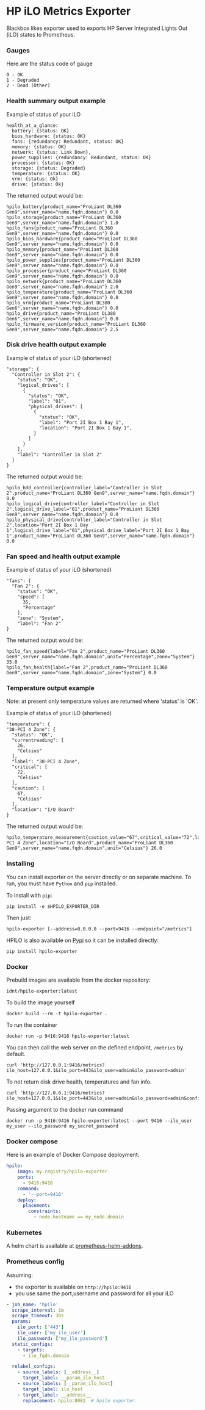 # HP iLO Metrics Exporter

Blackbox likes exporter used to exports HP Server Integrated Lights Out (iLO) states to Prometheus.

### Gauges

Here are the status code of gauge
```
0 - OK
1 - Degraded
2 - Dead (Other)
```


### Health summary output example

Example of status of your iLO
```
health_at_a_glance:
  battery: {status: OK}
  bios_hardware: {status: OK}
  fans: {redundancy: Redundant, status: OK}
  memory: {status: OK}
  network: {status: Link Down},
  power_supplies: {redundancy: Redundant, status: OK}
  processor: {status: OK}
  storage: {status: Degraded}
  temperature: {status: OK}
  vrm: {status: Ok}
  drive: {status: Ok}
```

The returned output would be:
```
hpilo_battery{product_name="ProLiant DL360 Gen9",server_name="name.fqdn.domain"} 0.0
hpilo_storage{product_name="ProLiant DL360 Gen9",server_name="name.fqdn.domain"} 1.0
hpilo_fans{product_name="ProLiant DL360 Gen9",server_name="name.fqdn.domain"} 0.0
hpilo_bios_hardware{product_name="ProLiant DL360 Gen9",server_name="name.fqdn.domain"} 0.0
hpilo_memory{product_name="ProLiant DL360 Gen9",server_name="name.fqdn.domain"} 0.0
hpilo_power_supplies{product_name="ProLiant DL360 Gen9",server_name="name.fqdn.domain"} 0.0
hpilo_processor{product_name="ProLiant DL360 Gen9",server_name="name.fqdn.domain"} 0.0
hpilo_network{product_name="ProLiant DL360 Gen9",server_name="name.fqdn.domain"} 2.0
hpilo_temperature{product_name="ProLiant DL360 Gen9",server_name="name.fqdn.domain"} 0.0
hpilo_vrm{product_name="ProLiant DL380 Gen6",server_name="name.fqdn.domain"} 0.0
hpilo_drive{product_name="ProLiant DL380 Gen6",server_name="name.fqdn.domain"} 0.0
hpilo_firmware_version{product_name="ProLiant DL360 Gen9",server_name="name.fqdn.domain"} 2.5
```

### Disk drive health output example

Example of status of your iLO (shortened)
```
"storage": {
  "Controller in Slot 2": {
    "status": "OK",
    "logical_drives": [
      {
        "status": "OK",
        "label": "01",
        "physical_drives": [
          {
            "status": "OK",
            "label": "Port 2I Box 1 Bay 1",
            "location": "Port 2I Box 1 Bay 1",
          }
        ]
      }
    ],
    "label": "Controller in Slot 2"
  }
}
```

The returned output would be:
```
hpilo_hdd_controller{controller_label="Controller in Slot 2",product_name="ProLiant DL360 Gen9",server_name="name.fqdn.domain"} 0.0
hpilo_logical_drive{controller_label="Controller in Slot 2",logical_drive_label="01",product_name="ProLiant DL360 Gen9",server_name="name.fqdn.domain"} 0.0
hpilo_physical_drive{controller_label="Controller in Slot 2",location="Port 2I Box 1 Bay 1",logical_drive_label="01",physical_drive_label="Port 2I Box 1 Bay 1",product_name="ProLiant DL360 Gen9",server_name="name.fqdn.domain"} 0.0
```

### Fan speed and health output example

Example of status of your iLO (shortened)
```
"fans": {
  "Fan 2": {
    "status": "OK",
    "speed": [
      35,
      "Percentage"
    ],
    "zone": "System",
    "label": "Fan 2"
}
```

The returned output would be:
```
hpilo_fan_speed{label="Fan 2",product_name="ProLiant DL360 Gen9",server_name="name.fqdn.domain",unit="Percentage",zone="System"} 35.0
hpilo_fan_health{label="Fan 2",product_name="ProLiant DL360 Gen9",server_name="name.fqdn.domain",zone="System"} 0.0
```

### Temperature output example

Note: at present only temperature values are returned where 'status' is 'OK'.

Example of status of your iLO (shortened)
```
"temperature": {
"38-PCI 4 Zone": {
  "status": "OK",
  "currentreading": [
    26,
    "Celsius"
  ],
  "label": "38-PCI 4 Zone",
  "critical": [
    72,
    "Celsius"
  ],
  "caution": [
    67,
    "Celsius"
  ],
  "location": "I/O Board"
}
```

The returned output would be:
```
hpilo_temperature_measurement{caution_value="67",critical_value="72",label="38-PCI 4 Zone",location="I/O Board",product_name="ProLiant DL360 Gen9",server_name="name.fqdn.domain",unit="Celsius"} 26.0
```


### Installing

You can install exporter on the server directly or on separate machine.
To run, you must have `Python` and `pip` installed.

To install with `pip`:
```
pip install -e $HPILO_EXPORTER_DIR
```

Then just:
```
hpilo-exporter [--address=0.0.0.0 --port=9416 --endpoint="/metrics"]
```


HPILO is also available on [Pypi](https://pypi.org/project/hpilo-exporter/) so it can be installed directly:

```
pip install hpilo-exporter
```

### Docker

Prebuild images are available from the docker repository:
```
idnt/hpilo-exporter:latest
```


To build the image yourself
```
docker build --rm -t hpilo-exporter .
```

To run the container
```
docker run -p 9416:9416 hpilo-exporter:latest
```

You can then call the web server on the defined endpoint, `/metrics` by default.
```
curl 'http://127.0.0.1:9416/metrics?ilo_host=127.0.0.1&ilo_port=443&ilo_user=admin&ilo_password=admin'
```

To not return disk drive health, temperatures and fan info.
```
curl 'http://127.0.0.1:9416/metrics?ilo_host=127.0.0.1&ilo_port=443&ilo_user=admin&ilo_password=admin&config=no_disks,no_temperatures,no_fans'
```

Passing argument to the docker run command
```
docker run -p 9416:9416 hpilo-exporter:latest --port 9416 --ilo_user my_user --ilo_password my_secret_password
```

### Docker compose

Here is an example of Docker Compose deployment:

```yml
hpilo:
    image: my.registry/hpilo-exporter
    ports:
      - 9416:9416
    command:
      - '--port=9416'
    deploy:
      placement:
        constraints:
          - node.hostname == my_node.domain
```

### Kubernetes

A helm chart is available at [prometheus-helm-addons](https://github.com/IDNT/prometheus-helm-addons).

### Prometheus config

Assuming:
- the exporter is available on `http://hpilo:9416`
- you use same the port,username and password for all your iLO

```yml
- job_name: 'hpilo'
  scrape_interval: 1m
  scrape_timeout: 30s
  params:
    ilo_port: ['443']
    ilo_user: ['my_ilo_user']
    ilo_password: ['my_ilo_password']
  static_configs:
    - targets:
      - ilo_fqdn.domain

  relabel_configs:
    - source_labels: [__address__]
      target_label: __param_ilo_host
    - source_labels: [__param_ilo_host]
      target_label: ilo_host
    - target_label: __address__
      replacement: hpilo:8082  # hpilo exporter.
```

